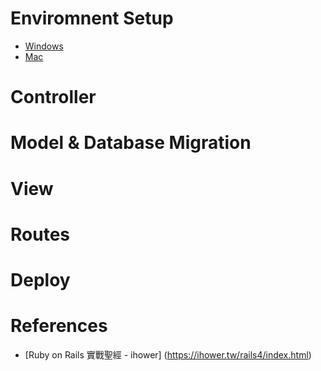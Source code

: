 Enviromnent Setup
========

- [Windows](windows_setup.md)
- [Mac](mac_setup.md)

Controller
===========

Model & Database Migration
=========================

View
====

Routes
======

Deploy
======

References
==========

- [Ruby on Rails 實戰聖經 - ihower] (https://ihower.tw/rails4/index.html)
